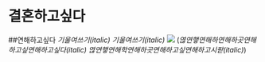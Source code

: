 # 결혼하고싶다
##연해하고싶다
*기울여쓰기(italic)* _기울여쓰기(italic)_
![](http://cfs15.tistory.com/image/161/tistory/2009/02/24/21/39/49a3ea934d631)
(*엲연햏연해하연해하곳연해하고싶연해하고싶다(italic)* _엲연햏연해학연해하곳연해하고싶연해하고시팓(italic)_)
